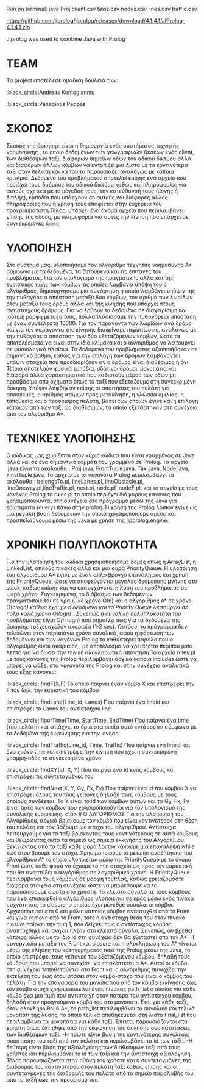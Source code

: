 Run on terminal:
java Proj client.csv taxis.csv nodes.csv lines.csv traffic.csv


https://github.com/jiprolog/jiprolog/releases/download/4.1.4.1/JIProlog-4.1.4.1.zip

Jiprolog was used to combine Java with Prolog


# TEAM
Τo project αποτέλεσε ομαδική δουλειά των: 
 <p>:black_circle:Andreas Kontogiannis 
 <p>:black_circle:Panagiotis Peppas 
 
# ΣΚΟΠΟΣ
Σκοπός της άσκησης είναι η δημιουργία ενός συστήματος τεχνητής
νοημοσύνης , το οποίο δεδομένων των γεωγραφικών θέσεων ενός client,
των διαθέσιμων ταξί, διαφόρων σημείων οδών του οδικού δικτύου αλλά
και διαφόρων άλλων κόμβων να εντοπίζει μια λίστα με τα κοντινότερα
ταξί στον πελάτη και να του τα παρουσιάζει αναλόγως με κάποια
κριτήρια. Δεδομένο του προβλήματος αποτελεί επίσης ένα αρχείο που
περιέχει τους δρόμους του οδικού δικτύου καθώς και πληροφορίες για
αυτούς σχετικά με το μέγεθός τους, την κατεύθυνσή τους (μονής ή
διπλής), εμπόδια που υπάρχουν σε αυτούς και διάφορες άλλες
πληροφορίες που η χρήση τους επαφίεται στην ευχέρεια του
προγραμματιστή.Τέλος, υπάρχει ένα ακόμα αρχείο που περιλαμβάνει
επίσης της οδούς, με πληροφορία για αυτές την κίνηση που υπάρχει σε
συγκεκριμένες ώρες.
# ΥΛΟΠΟΙΗΣΗ
Στο σύστημά μας, υλοποιήσαμε τον αλγόριθμο τεχνητής νοημοσύνης
A* σύμφωνα με τα δεδομένα, τα ζητούμενα και τις επιταγές του
προβλήματος. Για τον υπολογισμό της πραγματικής αλλά και της
ευριστικής τιμής των κόμβων τις οποίες λαμβάνει υπόψη του ο
αλγόριθμος, δημιουργήσαμε μια συνάρτηση η οποία λαμβάνει υπόψιν της
την πυθαγόρεια απόσταση μεταξύ δυο κόμβων, τον αριθμό των λωρίδων
στον μεταξύ τους δρόμο αλλά και της κίνησης που υπάρχει στους
αντίστοιχους δρόμους.
Για να έρθουν τα δεδομένα σε διαχειρίσιμη και ισότιμη μορφή
μεταξύ τους, πολλαπλασιάσαμε την πυθαγόρεια απόσταση με έναν
συντελεστή 10000. Για τον παράγοντα των λωρίδων ανά δρόμο και για
τον παράγοντα της κίνησης διακρίναμε περιπτώσεις, αναλόγως με την
πυθαγόρεια απόσταση των δύο εξεταζόμενων κόμβων, ώστε τα
αποτελέσματα να είναι στην ίδια κλίμακα και ο αλγόριθμος να λειτουργεί
σε φυσιολογικά πλαίσια.
Τα δεδομένα του προβλήματος αξιοποιήθηκαν σε σημαντικό βαθμό,
καθώς για την επιλογή των δρόμων λαμβάνονται υπόψιν στοιχεία που
προσδιορίζουν αν ο δρόμος είναι διαθέσιμος ή όχι. Τέτοια αποτελούν
φυσικά εμπόδια, υδάτινοι δρόμοι, μονοπάτια και διάφορα άλλα
χαρακτηριστικά που καθιστούν μέρος των οδών μη προσβάσιμο από
οχήματα όπως τα ταξί που εξετάζουμε στη συγκεκριμένη άσκηση. Υπόψιν λήφθηκαν επίσης οι απαιτήσεις του πελάτη για αποσκευές, ο αριθμός ατόμων προς μετακίνηση, η γλώσσα ομιλίας, η τοποθεσία και ο
προορισμός πελάτη, βάσει των οποίων έγινε και η επίλογη κάποιων από
των ταξί ως διαθέσιμων, τα οποία εξετάστηκαν στη συνέχεια από τον
αλγόριθμο Α*.
# ΤΕΧΝΙΚΕΣ ΥΛΟΠΟΙΗΣΗΣ
Ο κώδικας μας χωρίζεται στον κύριο κώδικα που είναι γραμμένος σε
Java αλλά και σε ένα σημαντικό κομμάτι του γραμμένο σε Prolog. Τα
αρχεία .java είναι τα ακόλουθα : Proj.java, FrontTuple.java, Taxi.java,
Node.java, FinalTuple.java. Το αρχείο με τα γεγονότα Prolog
περιλαμβάνει τα ακόλουθα : belongsTo.pl, lineLanes.pl, lineObstacle.pl,
lineOneway.pl,lineTraffic.pl, next.pl, node.pl ,nodeF.pl, και το αρχείο με
τους κανόνες Prolog το rules.pl το οποίο περιέχει διάφορους κανόνες που
χρησιμοποιούνται στη συνέχεια στο πρόγραμμα μέσω της Java για
ερωτήματα (query) πάνω στην prolog. Η χρήση της Prolog λοιπόν έγινε ως
μια μεγάλη βάση δεδομένων την οποία χρησιμοποιούμε άμεσα και
προσπελαύνουμε μέσω της Java με χρήση της jipprolog.engine.
# ΧΡΟΝΙΚΗ ΠΟΛΥΠΛΟΚΟΤΗΤΑ
Για την υλοποίηση του κώδικα χρησιμοποιήσαμε δομές όπως η
ArrayList, η LinkedList, απλούς πίνακες αλλα και μια ουρά PriorityQueue.
Η υλοποίηση του αλγορίθμου A* έγινε με έναν απλό βρόγχο επανάληψης
και χρήση της PriorityQueue, ώστε να αποφεύγονται μεγάλες δεσμεύσης
μνήνης στο stack, καθώς επίσης και να επιτυγχάνεται η λύση του
προβλήματος σε μικρό χρόνο. Συγκεκριμένα, το διάβασμα των δεδομένων
πραγματοποιείται σε γραμμικό χρόνο Ο(n) και ο αλγόριθμος Α* σε χρόνο
O(n*logn) καθώς έχουμε n δεδομένα και το Priority Queue λειτουργεί σε
πολύ καλό χρόνο O(logn) . Συνεπώς η συνολική πολυπλοκότητα του
προβλήματος είναι O(n* logn) που σημαίνει πως για τα δεδομένα της
άσκησης τρέχει σχεδόν ακαριαία (1-2 sec). Ωστόσο, το πρόγραμμα δεν
τελειώνει στον παραπάνω χρόνο συνολικά, αφού η φόρτωση των
δεδομένων και των κανόνων Prolog το καθύστερει παρόλο που ο
αλγόριθμος είναι ακαριαίος , με αποτέλεσμα να χρειάζεται περίπου μισό
λεπτό για να δώσει την τελική ολοκληρωτική απάντηση.Το αρχείο rules.pl με τους κανονες της Prolog περιλαμβάνει αρχικά
κάποια includes ώστε να μπορεί να ψάξει στα γεγονότα της Prolog και
στην συνέχεια αναλυτικά τους εξής κανόνες:
<p>:black_circle: findF(X,F)
Το οποίο παίρνει έναν κόμβο X και επιστρέφει την F του δηλ. την
ευριστική του κόμβου
<p>:black_circle: findLane(Line_id, Lanes)
Που παίρνει ένα lineid και επιστρέφει τα Lanes του αντίστοιχου line
<p>:black_circle: floorTime(Time, StartTime, EndTime)
Που παίρνει ένα time (του πελάτη) και φτιάχνει τα όρια στα οποία αυτό
εντάσσεται σύμφωνα με τα δεδομένα της εκφώνησης για την κίνηση
<p>:black_circle: findTraffic(Line_id, Time, Traffic)
Που παίρνει ένα lineid και ένα χρόνο time και επιστρέφει την κίνηση που
έχει η συγκεκριμένη γραμμή-οδός το συγκεκριμένο χρόνο
<p>:black_circle: findXY(Id, X, Y)
Που παίρνει ένα id ενός κόμβους και επιστρέφει τις συντεταγμένες του
<p>:black_circle: findNext(X, Y, Gy, Fx, Fy)
Που παίρνει ένα id του κόμβου Χ και επιστρέφει όλους του τους γείτονες
δηλαδή τους κόμβους με τους οποίους συνδέεται. Το Υ είναι το id των
κόμβων αυτών και τα Gy, Fx, Fy είναι τιμές των κόμβων που
χρησιμοποιούνται για τον υπολογισμό της συνολικής ευριστικής. <\p>
# Ο ΑΛΓΟΡΙΘΜΟΣ
Για την υλοποίηση του Αλγορίθμου, αρχικά βρίσκουμε τον κόμβο
που είναι κοντινότερος στη θέση του πελάτη και τον βάζουμε ως στόχο
του αλγορίθμου. Αντίστοιχα λειτουργούμε για τα ταξί βρίσκοντας τους
κοντινότερους σε αυτά κόμβους και θεωρώντας αυτά τα σημεία ως σημεία
εκκίνησης του Αλγορίθμου.
Ξεκινώντας από τα ταξί κάθε φορά λοιπόν κάνουμε μια επανάληψη
while έως ότου βρούμε τον στόχο. Χρησιμοποιούμε το μέτωπο
αναζήτησης του αλγορίθμου Α* το οποίο υλοποιείται μέσω της
PriorityQueue με το όνομα Front ώστε κάθε φορά να έχουμε το min
στοιχείο ως προς την ευρυστική που θα αναπτύξει ο αλγόριθμος σε
λογαριθμικό χρονο. Η PriorityQueue περιλαμβάνει τους κόμβους σε
μορφή τούπλας, καθώς χρειαζόμαστε διάφορα στοιχεία στη συνέχεια ώστε
να μπορέσουμε να τα παρουσιάσουμε σωστά στο χρήστη. Το κλειστό
σύνολο με τους κόμβους που έχει επισκεφθεί ο αλγόριθμος υλοποιείται σε
εμάς μέσω ενός πίνακα συχνότητας, το closure, ο οποίος έχει μέγεθος όσοόλοι οι κόμβοι. Αρχικοποιείται στο 0 και μόλις κάποιος κόμβος αναπτυχθεί
από το Front και γίνει remove από το Front, τότε η αντίστοιχη θέση του
στον πίνακα closure παίρνει την τιμή 1, που δείχνει πως ο αντίστοιχος
κόμβος αναπτύχθηκε και ανήκει πλέον στο κλειστό σύνολο. Συνεπώς, αν
βρεθεί κάποιος άλλος με το ίδιο id στη συνέχεια δεν θα εξεταστεί από τον
Α*. Η συνεργασία μεταξύ του Front και closure και η ολοκλήρωση του Α*
γίνεται μέσω της κλήσης του κατηγορήματος next της Prolog μέσω της
Java, το οποίο επιστρέφει τους γείτονες του εξεταζόμενου κόμβου, δηλαδή
τους κόμβους που μπορεί να συνεχίσει να επισκέπτεται ο Α*. Αυτοί οι
κόμβοι στη συνέχεια τοποθετούνται στο Front και ο αλγόριθμος συνεχίζει
την εκτέλεση του έως ότου φτάσει στον κόμβο-στόχο που είναι ο κόμβος
του πελάτη. Για την επαναφορά του μονοπατιού από τον κόμβο εκκίνησης
έως τον κόμβο στόχο χρησιμοποιείται ένας πίνακας path_list ο οποίος για
κάθε κόμβο έχει μια τιμή που αντιστοιχή στον πατέρα του αντίστοιχου
κόμβου, δηλαδή στον προηγούμενο κόμβο του στο μονοπάτι.
Ετσι για κάθε ταξί, όταν ολοκληρωθεί ο Α*, το path_list
περιλαμβάνει το συνολικό και τελικό μονοπάτι της λύσης, το οποίο τελικά
αποθηκεύεται στη λίστα final_list που περιλαμβάνει τα μονοπάτια για
κάθε ταξί.
Έπειτα, παρουσιάζονται στο χρήστη όπως ζητήθηκε από την
εκφώνηση της άσκησης δύο κατατάξεις των διαθέσιμων ταξί.
-Η πρώτη είναι βάση της κοντινότερης συνολικής απόστασης του ταξί από
τον πελάτη και περιλαμβάνει τα id των ταξί .
-Η δεύτερη είναι βάση της αξιολόγησης των διαθέσιμων ταξί από τους
χρήστες και περιλαμβάνει το id των ταξί και την αντίστοιχη αξιολόγηση.
Τέλος παρουσιάζονται στην οθόνη του χρήστη και η συντεταγμάνες
της διαδρομής του κοντινότερου στον πελάτη ταξί καθώς επίσης και οι
συντεταγμένες της διαδρομής του πελάτη από το σημείο παραλαβής του
από το ταξή έως τον προορισμό του.
